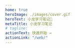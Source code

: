 ```yaml
---
home: true
heroImage: ./images/cover.gif
heroText: 小龙学习笔记📒
metaTitle: 小龙学习笔记
# tagline:
actionText: 快速开始 →
actionLink: "/web/"
---
```

